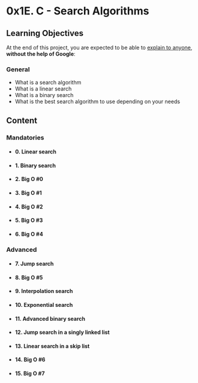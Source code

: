 # 0x1E. C - Search Algorithms

## Learning Objectives

At the end of this project, you are expected to be able to  [explain to anyone](https://intranet.hbtn.io/rltoken/P7Fzn2q1H354zp1GTqfzqg "explain to anyone"),  **without the help of Google**:

### General

-   What is a search algorithm
-   What is a linear search
-   What is a binary search
-   What is the best search algorithm to use depending on your needs

## Content
### Mandatories
- #### 0. Linear search
- #### 1. Binary search
- #### 2. Big O #0
- #### 3. Big O #1
- #### 4. Big O #2
- #### 5. Big O #3
- #### 6. Big O #4

### Advanced
- #### 7. Jump search
- #### 8. Big O #5
- #### 9. Interpolation search
- #### 10. Exponential search
- #### 11. Advanced binary search
- #### 12. Jump search in a singly linked list
- #### 13. Linear search in a skip list
- #### 14. Big O #6
- #### 15. Big O #7